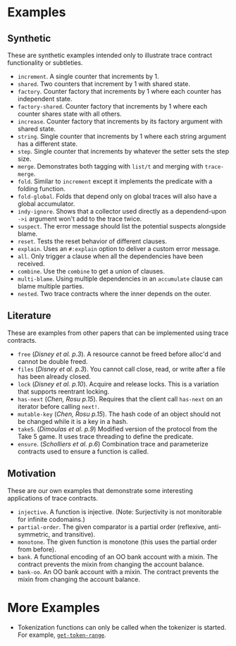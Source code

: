 # Examples

## Synthetic

These are synthetic examples intended only to illustrate trace contract functionality or subtleties.

* `increment`. A single counter that increments by 1.
* `shared`. Two counters that increment by 1 with shared state.
* `factory`. Counter factory that increments by 1 where each counter has independent state.
* `factory-shared`. Counter factory that increments by 1 where each counter shares state with all others.
* `increase`. Counter factory that increments by its factory argument with shared state.
* `string`. Single counter that increments by 1 where each string argument has a different state.
* `step`. Single counter that increments by whatever the setter sets the step size.
* `merge`. Demonstrates both tagging with `list/t` and merging with `trace-merge`.
* `fold`. Similar to `increment` except it implements the predicate with a folding function.
* `fold-global`. Folds that depend only on global traces will also have a global accumulator.
* `indy-ignore`. Shows that a collector used directly as a dependend-upon `->i` argument won't add to the trace twice.
* `suspect`. The error message should list the potential suspects alongside blame.
* `reset`. Tests the reset behavior of different clauses.
* `explain`. Uses an `#:explain` option to deliver a custom error message.
* `all`. Only trigger a clause when all the dependencies have been received.
* `combine`. Use the `combine` to get a union of clauses.
* `multi-blame`. Using multiple dependencies in an `accumulate` clause can blame multiple parties.
* `nested`. Two trace contracts where the inner depends on the outer.

## Literature

These are examples from other papers that can be implemented using trace contracts.

* `free` (*Disney et al. p.3*). A resource cannot be freed before alloc'd and cannot be double freed.
* `files` (*Disney et al. p.3*). You cannot call close, read, or write after a file has been already closed.
* `lock` (*Disney et al. p.10*). Acquire and release locks. This is a variation that supports reentrant locking.
* `has-next` (*Chen, Rosu p.15*). Requires that the client call `has-next` on an iterator before calling `next!`.
* `mutable-key` (*Chen, Rosu p.15*). The hash code of an object should not be changed while it is a key in a hash.
* `take5`. (*Dimoulas et al. p.9*) Modified version of the protocol from the Take 5 game. It uses trace threading to define the predicate.
* `ensure`. (*Scholliers et al. p.6*) Combination trace and parameterize contracts used to ensure a function is called.

## Motivation

These are our own examples that demonstrate some interesting applications of trace contracts.

* `injective`. A function is injective. (Note: Surjectivity is not monitorable for infinite codomains.)
* `partial-order`. The given comparator is a partial order (reflexive, anti-symmetric, and transitive).
* `monotone`. The given function is monotone (this uses the partial order from before).
* `bank`. A functional encoding of an OO bank account with a mixin. The contract prevents the mixin from changing the account balance.
* `bank-oo`. An OO bank account with a mixin. The contract prevents the mixin from changing the account balance.

# More Examples

* Tokenization functions can only be called when the tokenizer is started.
  For example, [`get-token-range`](https://docs.racket-lang.org/framework/Color.html#%28meth._%28%28%28lib._framework%2Fmain..rkt%29._color~3atext~3c~25~3e%29._get-token-range%29%29).

